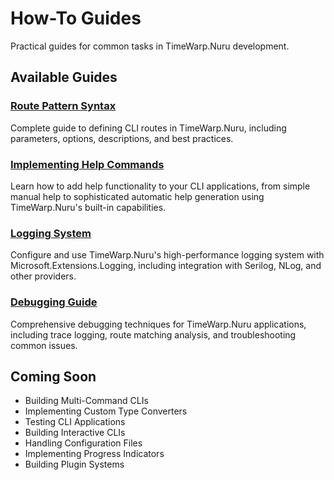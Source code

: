 # How-To Guides

Practical guides for common tasks in TimeWarp.Nuru development.

## Available Guides

### [Route Pattern Syntax](route-pattern-syntax.md)
Complete guide to defining CLI routes in TimeWarp.Nuru, including parameters, options, descriptions, and best practices.

### [Implementing Help Commands](implementing-help.md)
Learn how to add help functionality to your CLI applications, from simple manual help to sophisticated automatic help generation using TimeWarp.Nuru's built-in capabilities.

### [Logging System](logging.md)
Configure and use TimeWarp.Nuru's high-performance logging system with Microsoft.Extensions.Logging, including integration with Serilog, NLog, and other providers.

### [Debugging Guide](debugging.md)
Comprehensive debugging techniques for TimeWarp.Nuru applications, including trace logging, route matching analysis, and troubleshooting common issues.

## Coming Soon

- Building Multi-Command CLIs
- Implementing Custom Type Converters
- Testing CLI Applications
- Building Interactive CLIs
- Handling Configuration Files
- Implementing Progress Indicators
- Building Plugin Systems